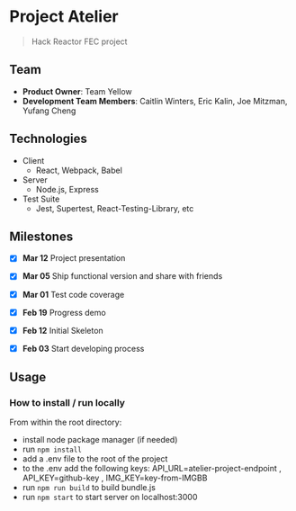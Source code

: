 # Project Atelier
  > Hack Reactor FEC project

## Team

  - __Product Owner__: Team Yellow
  - __Development Team Members__: Caitlin Winters, Eric Kalin, Joe Mitzman, Yufang Cheng

## Technologies

- Client
  - React, Webpack, Babel
- Server
  - Node.js, Express
- Test Suite
  - Jest, Supertest, React-Testing-Library, etc

## Milestones

-   [x] **Mar 12** Project presentation
-   [x] **Mar 05** Ship functional version and share with friends
-   [x] **Mar 01** Test code coverage
-   [x] **Feb 19** Progress demo
-   [x] **Feb 12** Initial Skeleton
-   [x] **Feb 03** Start developing process


## Usage

### How to install / run locally

From within the root directory:
- install node package manager (if needed)
- run `npm install`
- add a .env file to the root of the project
- to the .env add the following keys: API_URL=atelier-project-endpoint , API_KEY=github-key , IMG_KEY=key-from-IMGBB
- run `npm run build` to build bundle.js
- run `npm start` to start server on localhost:3000

